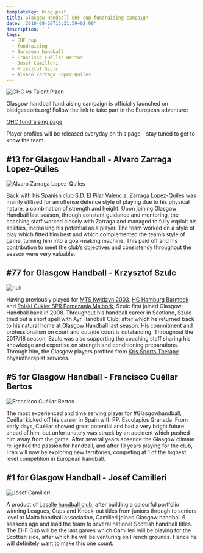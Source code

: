 ```yaml
---
templateKey: blog-post
title: Glasgow Handball EHF cup fundraising campaign
date: '2018-08-20T15:31:59+02:00'
description: ' '
tags:
  - EHF cup
  - fundraising
  - European handball
  - Francisco Cuéllar Bertos
  - Josef Camilleri
  - Krzysztof Szulc
  - Alvaro Zarraga Lopez-Quiles
---
```

![GHC vs Talent Plzen](/img/ghc_plzen_sized.png)

Glasgow handball fundraising campaign is officially launched on pledgesports.org! Follow the link to take part in the European adventure:

[GHC fundraising page](https://www.pledgesports.org/projects/glasgow-handball-club-european-campaign-201819-3/)

Player profiles will be released everyday on this page – stay tuned to get to know the team.

## \#13 for Glasgow Handball - Alvaro Zarraga Lopez-Quiles

![Alvaro Zarraga Lopez-Quiles](/img/alvaro_profile.jpg)

Back with his Spanish club [S.D. El Pilar Valencia](https://www.facebook.com/sdelpilarvalencia/), Zarraga Lopez-Quiles was mainly utilised for an offense defence style of playing due to his physical nature, a combination of strength and height. Upon joining Glasgow Handball last season, through constant guidance and mentoring, the coaching staff worked closely with Zarraga and managed to fully exploit his abilities, increasing his potential as a player. The team worked on a style of play which fitted him best and which complemented the team’s style of game, turning him into a goal-making machine. This paid off and his contribution to meet the club’s objectives and consistency throughout the season were very valuable.



## \#77 for Glasgow Handball - Krzysztof Szulc

![null](/img/kris_profile.jpg)

Having previously played for [MTS Kwidzyn 2003](https://www.facebook.com/mtskwidzyn03/), [HG Hamburg Barmbek](https://www.facebook.com/HG.Hamburg.Barmbek/) and [Polski Cukier SPR Pomezania Malbork](https://www.facebook.com/PolskiCukierSprPomezaniaMalbork/), Szulc first joined Glasgow Handball back in 2008. Throughout his handball career in Scotland, Szulc tried out a short spell with Ayr Handball Club, after which he returned back to his natural home at Glasgow Handball last season. His commitment and professionalism on court and outside court is outstanding. Throughout the 2017/18 season, Szulc was also supporting the coaching staff sharing his knowledge and expertise on strength and conditioning preparations. Through him, the Glasgow players profited from [Kris Sports Therapy](https://www.facebook.com/krissportstherapy/) physiotherapist services.

## \#5 for Glasgow Handball - Francisco Cuéllar Bertos

![Francisco Cuéllar Bertos](/img/fran_profile.jpg)

The most experienced and time serving player for #Glasgowhandball, Cuéllar kicked off his career in Spain with PP. Escolapios Granada. From early days, Cuéllar showed great potential and had a very bright future ahead of him, but unfortunately was struck by an accident which pushed him away from the game. After several years absence the Glasgow climate re-ignited the passion for handball, and after 10 years playing for the club, Fran will now be exploring new territories, competing at 1 of the highest level competition in European handball.

## \#1 for Glasgow Handball - Josef Camilleri

![Josef Camilleri](/img/jo_profile.png)

A product of [Lasalle handball club](https://www.facebook.com/LaSalleHc/), after building a colourful portfolio winning Leagues, Cups and Knock-out titles from juniors through to seniors level at Malta handball association, Camilleri joined Glasgow handball 6 seasons ago and lead the team to several national Scottish handball titles. The EHF Cup will be the last games which Camilleri will be playing for the Scottish side, after which he will be venturing on French grounds. Hence he will definitely want to make this one count.
